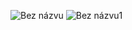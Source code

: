 ![Bez názvu](https://user-images.githubusercontent.com/92738343/154328536-b1b5790a-55e9-44ee-bc82-d0edd5c5e581.png)
![Bez názvu1](https://user-images.githubusercontent.com/92738343/154328539-fe7fd4f5-6f46-45ae-a5b0-7971d56994e2.png)
